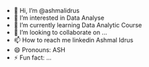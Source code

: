 - 👋 Hi, I’m @ashmalidrus
- 👀 I’m interested in Data Analyse
- 🌱 I’m currently learning Data Analytic Course
- 💞️ I’m looking to collaborate on ...
- 📫 How to reach me linkedin Ashmal Idrus
- 😄 Pronouns: ASH
- ⚡ Fun fact: ...

<!---
ashmalidrus/ashmalidrus is a ✨ special ✨ repository because its `README.md` (this file) appears on your GitHub profile.
You can click the Preview link to take a look at your changes.
--->
